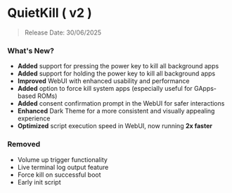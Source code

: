 # QuietKill ( v2 )
> Release Date: 30/06/2025

### What's New?

- **Added** support for pressing the power key to kill all background apps  
- **Added** support for holding the power key to kill all background apps  
- **Improved** WebUI with enhanced usability and performance  
- **Added** option to force kill system apps (especially useful for GApps-based ROMs)  
- **Added** consent confirmation prompt in the WebUI for safer interactions  
- **Enhanced** Dark Theme for a more consistent and visually appealing experience  
- **Optimized** script execution speed in WebUI, now running **2x faster**  

### Removed

- Volume up trigger functionality  
- Live terminal log output feature  
- Force kill on successful boot  
- Early init script
